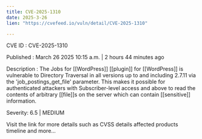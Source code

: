 ```yaml
---
title: CVE-2025-1310
date: 2025-3-26
lien: "https://cvefeed.io/vuln/detail/CVE-2025-1310"

---
```


CVE ID : CVE-2025-1310

Published :  March 26
2025
10:15 a.m. | 2 hours
44 minutes ago

Description : The Jobs for  [[WordPress]] [[plugin]] for  [[WordPress]] is vulnerable to Directory Traversal in all versions up to
and including
2.7.11 via the 'job_postings_get_file' parameter. This makes it possible for authenticated attackers
with Subscriber-level access and above
to read the contents of arbitrary [[file]]s on the server
which can contain [[sensitive]] information.

Severity: 6.5 | MEDIUM

Visit the link for more details
such as CVSS details
affected products
timeline
and more...
